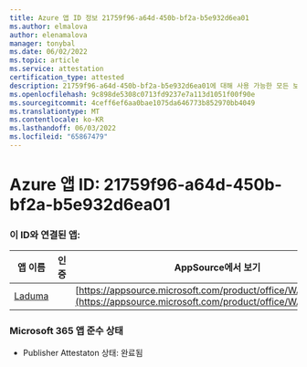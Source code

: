 ```yaml
---
title: Azure 앱 ID 정보 21759f96-a64d-450b-bf2a-b5e932d6ea01
ms.author: elmalova
author: elenamalova
manager: tonybal
ms.date: 06/02/2022
ms.topic: article
ms.service: attestation
certification_type: attested
description: 21759f96-a64d-450b-bf2a-b5e932d6ea01에 대해 사용 가능한 모든 보안 및 규정 준수 정보입니다.
ms.openlocfilehash: 9c898de5308c0713fd9237e7a113d1051f00f90e
ms.sourcegitcommit: 4ceff6ef6aa0bae1075da646773b852970bb4049
ms.translationtype: MT
ms.contentlocale: ko-KR
ms.lasthandoff: 06/03/2022
ms.locfileid: "65867479"
---
```

# <a name="azure-app-id-21759f96-a64d-450b-bf2a-b5e932d6ea01"></a>Azure 앱 ID: 21759f96-a64d-450b-bf2a-b5e932d6ea01


### <a name="apps-associated-with-this-id"></a>이 ID와 연결된 앱:
| **앱 이름** | **인증** | **AppSource에서 보기** |
|--------------|---------------|-----------------------|
| [Laduma](../forward/WA200003907.md) |  | [https://appsource.microsoft.com/product/office/WA200003907](https://appsource.microsoft.com/product/office/WA200003907) |

### <a name="microsoft-365-app-compliance-status"></a>Microsoft 365 앱 준수 상태
- Publisher Attestaton 상태: 완료됨
